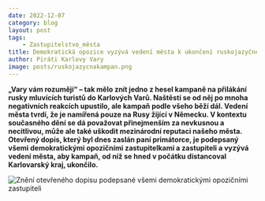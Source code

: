 ```yaml
---
date: 2022-12-07
category: blog
layout: post
tags:
    - Zastupitelstvo_města
title: Demokratická opozice vyzývá vedení města k ukončení ruskojazyčné kampaně
author: Piráti Karlovy Vary
image: posts/ruskojazycnakampan.png
---
```

**„Vary vám rozumějí“ – tak mělo znít jedno z hesel kampaně na přilákání rusky mluvících turistů do Karlových Varů. Naštěstí se od něj po mnoha negativních reakcích upustilo, ale kampaň podle všeho běží dál. Vedení města tvrdí, že je namířená pouze na Rusy žijící v Německu. V kontextu současného dění se dá považovat přinejmenším za nevkusnou a necitlivou, může ale také uškodit mezinárodní reputaci našeho města. Otevřený dopis, který byl dnes zaslán paní primátorce, je podepsaný všemi demokratickými opozičními zastupitelkami a zastupiteli a vyzývá vedení města, aby kampaň, od níž se hned v počátku distancoval Karlovarský kraj, ukončilo.**

![Znění otevřeného dopisu podepsané všemi demokratickými opozičními zastupiteli](https://www.flickr.com/photos/195550494@N05/52549294885/in/dateposted-public/)
